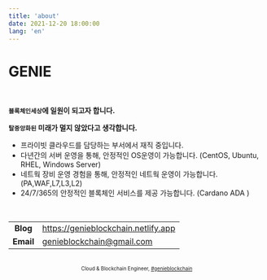 ```yaml
---
title: 'about'
date: 2021-12-20 18:00:00
lang: 'en'
---
```


# GENIE

<br />

**`블록체인세상`에 일원이 되고자 합니다.**

**`탈중앙화된` 미래가 멀지 않았다고 생각합니다.**

- 프라이빗 클라우드를 담당하는 부서에서 재직 중입니다.
- 다년간의 서버 운영을 통해, 안정적인 OS운영이 가능합니다. (CentOS, Ubuntu, RHEL, Windows Server)
- 네트웍 장비 운영 경험을 통해, 안정적인 네트웍 운영이 가능합니다. (PA,WAF,L7,L3,L2)
- 24/7/365의 안정적인 블록체인 서비스를 제공 가능합니다. (Cardano ADA )

<br />

|           |                                       |
| :-------: | ------------------------------------- |
| **Blog**  | <https://genieblockchain.netlify.app> |
| **Email** | <genieblockchain@gmail.com>           |

<br />

<div align="center" class="final">
<sub><sup>Cloud & Blockchain Engineer, <a href="https://github.com/genieblockchain">#genieblockchain</a></sup></sub>
</div>
